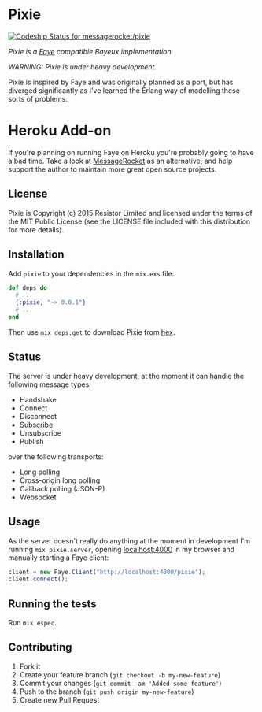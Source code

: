 # Pixie

[ ![Codeship Status for messagerocket/pixie](https://codeship.com/projects/eb1dde70-2d10-0133-c122-16954c8f6a18/status?branch=master)](https://codeship.com/projects/98754)

*Pixie is a [Faye](http://faye.jcoglan.com) compatible Bayeux implementation*

*WARNING: Pixie is under heavy development.*

Pixie is inspired by Faye and was originally planned as a port, but has
diverged significantly as I've learned the Erlang way of modelling these
sorts of problems.

# Heroku Add-on

If you're planning on running Faye on Heroku you're probably going to have a bad time.  Take a look at [MessageRocket](https://messagerocket.co/) as an alternative, and help support the author to maintain more great open source projects.

## License

Pixie is Copyright (c) 2015 Resistor Limited and licensed under the terms of
the MIT Public License (see the LICENSE file included with this distribution
for more details).

## Installation

Add `pixie` to your dependencies in the `mix.exs` file:

```elixir
def deps do
  # ...
  {:pixie, "~> 0.0.1"}
  # ...
end
```

Then use `mix deps.get` to download Pixie from [hex](https://hex.pm/).

## Status

The server is under heavy development, at the moment it can handle the
following message types:

  - Handshake
  - Connect
  - Disconnect
  - Subscribe
  - Unsubscribe
  - Publish

over the following transports:

  - Long polling
  - Cross-origin long polling
  - Callback polling (JSON-P)
  - Websocket

## Usage

As the server doesn't really do anything at the moment in development I'm
running `mix pixie.server`, opening [localhost:4000](http://localhost:4000)
in my browser and manually starting a Faye client:


```javascript
client = new Faye.Client("http://localhost:4000/pixie");
client.connect();
```

## Running the tests

Run `mix espec`.

## Contributing

1. Fork it
2. Create your feature branch (`git checkout -b my-new-feature`)
3. Commit your changes (`git commit -am 'Added some feature'`)
4. Push to the branch (`git push origin my-new-feature`)
5. Create new Pull Request
